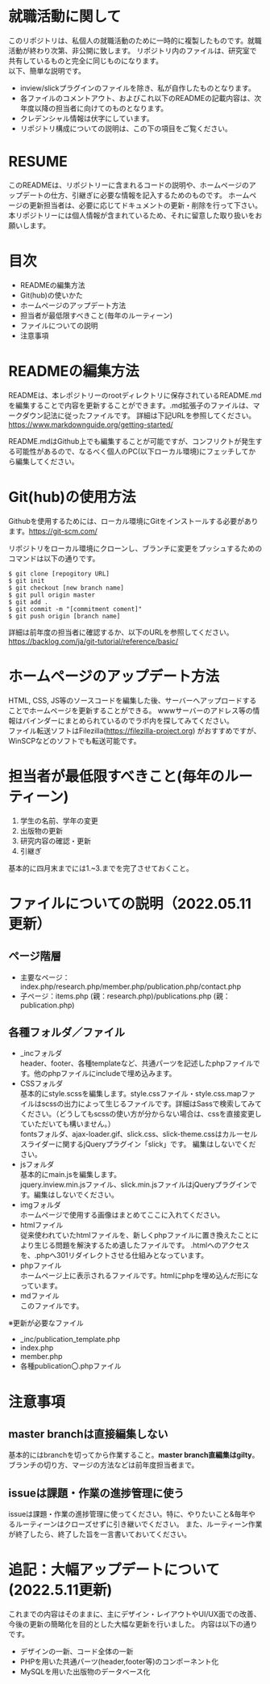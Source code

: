 # 就職活動に関して
このリポジトリは、私個人の就職活動のために一時的に複製したものです。就職活動が終わり次第、非公開に致します。
リポジトリ内のファイルは、研究室で共有しているものと完全に同じものになります。<br>
以下、簡単な説明です。<br>
- inview/slickプラグインのファイルを除き、私が自作したものとなります。
- 各ファイルのコメントアウト、およびこれ以下のREADMEの記載内容は、次年度以降の担当者に向けてのものとなります。
- クレデンシャル情報は伏字にしています。
- リポジトリ構成についての説明は、この下の項目をご覧ください。


# RESUME
このREADMEは、リポジトリーに含まれるコードの説明や、ホームページのアップデートの仕方、引継ぎに必要な情報を記入するためのものです。
ホームページの更新担当者は、必要に応じてドキュメントの更新・削除を行って下さい。
本リポジトリーには個人情報が含まれているため、それに留意した取り扱いをお願いします。
# 目次
- READMEの編集方法
- Git(hub)の使いかた
- ホームページのアップデート方法
- 担当者が最低限すべきこと(毎年のルーティーン)
- ファイルについての説明
- 注意事項

# READMEの編集方法
READMEは、本レポジトリーのrootディレクトリに保存されているREADME.mdを編集することで内容を更新することができます。.md拡張子のファイルは、マークダウン記法に従ったファイルです。
詳細は下記URLを参照してください。
https://www.markdownguide.org/getting-started/  

README.mdはGithub上でも編集することが可能ですが、コンフリクトが発生する可能性があるので、なるべく個人のPC(以下ローカル環境)にフェッチしてから編集してください。

# Git(hub)の使用方法
Githubを使用するためには、ローカル環境にGitをインストールする必要があります。https://git-scm.com/  

リポジトリをローカル環境にクローンし、ブランチに変更をプッシュするためのコマンドは以下の通りです。

```
$ git clone [repogitory URL]
$ git init
$ git checkout [new branch name] 
$ git pull origin master
$ git add .
$ git commit -m "[commitment coment]"
$ git push origin [branch name]
```
詳細は前年度の担当者に確認するか、以下のURLを参照してください。
https://backlog.com/ja/git-tutorial/reference/basic/

# ホームページのアップデート方法
HTML, CSS, JS等のソースコードを編集した後、サーバーへアップロードすることでホームページを更新することができる。
wwwサーバーのアドレス等の情報はバインダーにまとめられているのでラボ内を探してみてください。  
ファイル転送ソフトはFilezilla(https://filezilla-project.org) がおすすめですが、WinSCPなどのソフトでも転送可能です。

# 担当者が最低限すべきこと(毎年のルーティーン)
1. 学生の名前、学年の変更
2. 出版物の更新
3. 研究内容の確認・更新
4. 引継ぎ

基本的に四月末までには1.~3.までを完了させておくこと。


# ファイルについての説明（2022.05.11更新）
## ページ階層
- 主要なページ：index.php/research.php/member.php/publication.php/contact.php
- 子ページ：items.php (親：research.php)/publications.php (親：publication.php)

## 各種フォルダ／ファイル
- _incフォルダ<br>
header、footer、各種templateなど、共通パーツを記述したphpファイルです。他のphpファイルにincludeで埋め込みます。
- CSSフォルダ<br>
基本的にstyle.scssを編集します。style.cssファイル・style.css.mapファイルはscssの出力によって生じるファイルです。詳細はSassで検索してみてください。（どうしてもscssの使い方が分からない場合は、cssを直接変更していただいても構いません。）<br>
fontsフォルダ、ajax-loader.gif、slick.css、slick-theme.cssはカルーセルスライダーに関するjQueryプラグイン「slick」です。
編集はしないでください。
- jsフォルダ<br>
基本的にmain.jsを編集します。<br>
jquery.inview.min.jsファイル、slick.min.jsファイルはjQueryプラグインです。編集はしないでください。
- imgフォルダ<br>
ホームページで使用する画像はまとめてここに入れてください。
- htmlファイル<br>
従来使われていたhtmlファイルを、新しくphpファイルに置き換えたことにより生じる問題を解決するため遺したファイルです。
.htmlへのアクセスを、.phpへ301リダイレクトさせる仕組みとなっています。
- phpファイル<br>
ホームページ上に表示されるファイルです。htmlにphpを埋め込んだ形になっています。
- mdファイル<br>
このファイルです。



※更新が必要なファイル
- _inc/publication_template.php
- index.php
- member.php
- 各種publication〇.phpファイル


# 注意事項
## master branchは直接編集しない
基本的にはbranchを切ってから作業すること。**master branch直編集はgilty**。
ブランチの切り方、マージの方法などは前年度担当者まで。

## issueは課題・作業の進捗管理に使う
issueは課題・作業の進捗管理に使ってください。特に、やりたいこと&毎年やるルーティーンはクローズせずに引き継いでください。
また、ルーティーン作業が終了したら、終了した旨を一言書いておいてください。


# 追記：大幅アップデートについて(2022.5.11更新)
これまでの内容はそのままに、主にデザイン・レイアウトやUI/UX面での改善、今後の更新の簡略化を目的とした大幅な更新を行いました。
内容は以下の通りです。
- デザインの一新、コード全体の一新
- PHPを用いた共通パーツ(header,footer等)のコンポーネント化
- MySQLを用いた出版物のデータベース化
